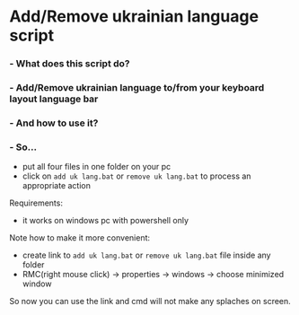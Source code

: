 # Add/Remove ukrainian language script

### - What does this script do?
### - Add/Remove ukrainian language to/from your keyboard layout language bar
### - And how to use it?
### - So...
- put all four files in one folder on your pc
- click on `add uk lang.bat` or `remove uk lang.bat` to process an appropriate action

Requirements:
- it works on windows pc with powershell only

Note how to make it more convenient:
- create link to `add uk lang.bat` or `remove uk lang.bat` file inside any folder
- RMC(right mouse click) -> properties -> windows -> choose minimized window

So now you can use the link and cmd will not make any splaches on screen.

 
